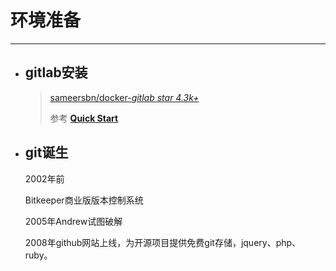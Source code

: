 # 环境准备

---

* ## gitlab安装

  > [sameersbn\/docker-](https://github.com/sameersbn/docker-gitlab)[_gitlab    star 4.3k+_](https://github.com/sameersbn/docker-gitlab)
  > 
  > 参考 **[Quick Start](https://github.com/sameersbn/docker-gitlab#quick-start)**


* ## git诞生

  2002年前

  Bitkeeper商业版版本控制系统


  2005年Andrew试图破解

  2008年github网站上线，为开源项目提供免费git存储，jquery、php、ruby。


